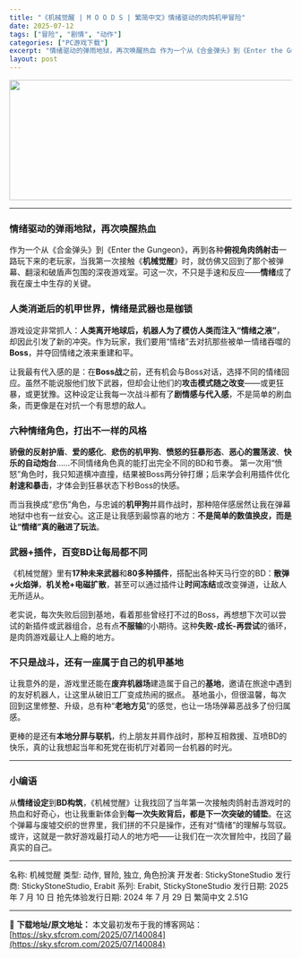 ```yaml
---
title: "《机械觉醒 | M O O D S | 繁简中文》情绪驱动的肉鸽机甲冒险"
date: 2025-07-12
tags: ["冒险", "剧情", "动作"]
categories: ["PC游戏下载"]
excerpt: "情绪驱动的弹雨地狱，再次唤醒热血 作为一个从《合金弹头》到《Enter the Gungeon》，再到各种俯视角肉鸽射击一路玩下来的老玩家，当我第一次接触《机械觉醒》时，就仿佛又回到了那个被弹幕、翻滚和破盾声包围的深夜游戏室。可这一次，不只是手速和反应——情绪成了我在废土中生存的关键。 人类消逝后的&hellip;"
layout: post
---
```


<img class="aligncenter size-full wp-image-140085" src="https://sky.sfcrom.com/wp-content/uploads/2025/07/2025071202251240.webp" alt="" width="700" height="215" />

<hr />

<h3><strong>情绪驱动的弹雨地狱，再次唤醒热血</strong></h3>
作为一个从《合金弹头》到《Enter the Gungeon》，再到各种<strong>俯视角肉鸽射击</strong>一路玩下来的老玩家，当我第一次接触《<strong>机械觉醒</strong>》时，就仿佛又回到了那个被弹幕、翻滚和破盾声包围的深夜游戏室。可这一次，不只是手速和反应——<strong>情绪</strong>成了我在废土中生存的关键。
<h3><strong>人类消逝后的机甲世界，情绪是武器也是枷锁</strong></h3>
游戏设定非常抓人：<strong>人类离开地球后，机器人为了模仿人类而注入“情绪之液”</strong>，却因此引发了新的冲突。作为玩家，我们要用“情绪”去对抗那些被单一情绪吞噬的<strong>Boss</strong>，并夺回情绪之液来重建和平。

让我最有代入感的是：在<strong>Boss战</strong>之前，还有机会与Boss对话，选择不同的情绪回应。虽然不能说服他们放下武器，但却会让他们的<strong>攻击模式随之改变</strong>——或更狂暴，或更犹豫。这种设定让我每一次战斗都有了<strong>剧情感与代入感</strong>，不是简单的刷血条，而更像是在对抗一个有思想的敌人。
<h3><strong>六种情绪角色，打出不一样的风格</strong></h3>
<strong>骄傲的反射护盾</strong>、<strong>爱的感化</strong>、<strong>悲伤的机甲狗</strong>、<strong>愤怒的狂暴形态</strong>、<strong>恶心的震荡波</strong>、<strong>快乐的自动炮台</strong>……不同情绪角色真的能打出完全不同的BD和节奏。
第一次用“愤怒”角色时，我只知道横冲直撞，结果被Boss两分钟打爆；后来学会利用插件优化<strong>射速和暴击</strong>，才体会到狂暴状态下秒Boss的快感。

而当我换成“悲伤”角色，与忠诚的<strong>机甲狗</strong>并肩作战时，那种陪伴感居然让我在弹幕地狱中也有一丝安心。这正是让我感到最惊喜的地方：<strong>不是简单的数值换皮，而是让“情绪”真的融进了玩法</strong>。
<h3><strong>武器+插件，百变BD让每局都不同</strong></h3>
《机械觉醒》里有<strong>17种未来武器</strong>和<strong>80多种插件</strong>，搭配出各种天马行空的BD：<strong>散弹+火焰弹</strong>，<strong>机关枪+电磁扩散</strong>，甚至可以通过插件让<strong>时间冻结</strong>或改变弹道，让敌人无所适从。

老实说，每次失败后回到基地，看着那些曾经打不过的Boss，再想想下次可以尝试的新插件或武器组合，总有点<strong>不服输</strong>的小期待。这种<strong>失败-成长-再尝试</strong>的循环，是肉鸽游戏最让人上瘾的地方。
<h3><strong>不只是战斗，还有一座属于自己的机甲基地</strong></h3>
让我意外的是，游戏里还能在<strong>废弃机器场</strong>建造属于自己的<strong>基地</strong>，邀请在旅途中遇到的友好机器人，让这里从破旧工厂变成热闹的据点。
基地虽小，但很温馨，每次回到这里修整、升级，总有种“<strong>老地方见</strong>”的感觉，也让一场场弹幕恶战多了份归属感。

更棒的是还有<strong>本地分屏与联机</strong>，约上朋友并肩作战时，那种互相救援、互喷BD的快乐，真的让我想起当年和死党在街机厅对着同一台机器的时光。

<hr />

<h3><strong>小编语</strong></h3>
从<strong>情绪设定</strong>到<strong>BD构筑</strong>，《机械觉醒》让我找回了当年第一次接触肉鸽射击游戏时的热血和好奇心，也让我重新体会到<strong>每一次失败背后，都是下一次突破的铺垫</strong>。在这个弹幕与废墟交织的世界里，我们拼的不只是操作，还有对“情绪”的理解与驾驭。或许，这就是一款好游戏最打动人的地方吧——让我们在一次次冒险中，找回了最真实的自己。

<hr />

名称: 机械觉醒
类型: 动作, 冒险, 独立, 角色扮演
开发者: StickyStoneStudio
发行商: StickyStoneStudio, Erabit
系列: Erabit, StickyStoneStudio
发行日期: 2025 年 7 月 10 日
抢先体验发行日期: 2024 年 7 月 29 日
繁简中文
2.51G

---
📖 **下载地址/原文地址：** 本文最初发布于我的博客网站：[https://sky.sfcrom.com/2025/07/140084](https://sky.sfcrom.com/2025/07/140084)

